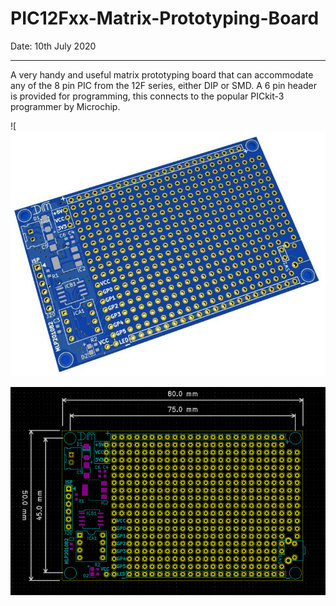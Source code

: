 # PIC12Fxx-Matrix-Prototyping-Board
Date: 10th July 2020

---

A very handy and useful matrix prototyping board that can accommodate any of the 8 pin PIC from the 12F series, either DIP or SMD. A 6 pin header is provided for programming, this connects to the popular PICkit-3 programmer by Microchip.

![![PCB Layout](https://github.com/Mottramlabs/PIC12Fxx-Matrix-Prototyping-Board/blob/master/Board%20Details/Layout.jpg?raw=true)



![Dims](https://github.com/Mottramlabs/PIC12Fxx-Matrix-Prototyping-Board/blob/master/Board%20Details/Dims.png?raw=true)